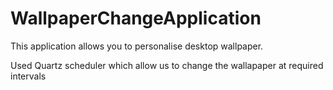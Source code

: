 # WallpaperChangeApplication

This application allows you to personalise desktop wallpaper.

Used Quartz scheduler which allow us to change the wallapaper at required intervals
